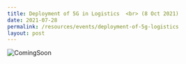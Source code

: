 ```yaml
---
title: Deployment of 5G in Logistics  <br> (8 Oct 2021)
date: 2021-07-28
permalink: /resources/events/deployment-of-5g-logistics
layout: post
---
```


![ComingSoon](/images/banners-and-logos/Website%20Event%20Placeholder.png)